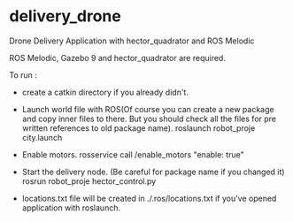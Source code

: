 # delivery_drone
Drone Delivery Application with hector_quadrator and ROS Melodic

ROS Melodic, Gazebo 9 and hector_quadrator are required.

To run :
- create a catkin directory if you already didn't.

- Launch world file with ROS(Of course you can create a new package and copy inner files to there. But you should check all the files for pre written references to old package name).
roslaunch robot_proje city.launch

- Enable motors. 
rosservice call /enable_motors "enable: true" 

- Start the delivery node. (Be careful for package name if you changed it)
rosrun robot_proje hector_control.py 

* locations.txt file will be created in ./.ros/locations.txt if you've opened application with roslaunch.
